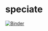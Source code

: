 # speciate


[![Binder](https://mybinder.org/badge_logo.svg)](https://mybinder.org/v2/gh/camerianm/speciate/master)
